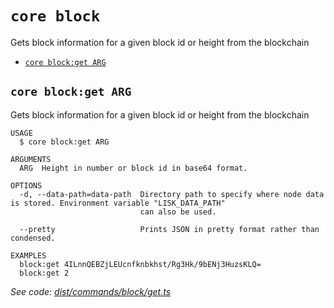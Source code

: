 # `core block`

Gets block information for a given block id or height from the blockchain

- [`core block:get ARG`](#core-blockget-arg)

## `core block:get ARG`

Gets block information for a given block id or height from the blockchain

```
USAGE
  $ core block:get ARG

ARGUMENTS
  ARG  Height in number or block id in base64 format.

OPTIONS
  -d, --data-path=data-path  Directory path to specify where node data is stored. Environment variable "LISK_DATA_PATH"
                             can also be used.

  --pretty                   Prints JSON in pretty format rather than condensed.

EXAMPLES
  block:get 4ILnnQEBZjLEUcnfknbkhst/Rg3Hk/9bENj3HuzsKLQ=
  block:get 2
```

_See code: [dist/commands/block/get.ts](https://github.com/LiskHQ/lisk-core/blob/v3.0.0-debug.0/dist/commands/block/get.ts)_
